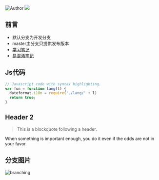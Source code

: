 ![Author](https://img.shields.io/badge/Author-Tinywan-green.svg)
![](https://img.shields.io/badge/language-php-blue.svg)
##  前言
+  默认分支为开发分支
+  master主分支只提供发布版本
+  [学习笔记](/201702/LEARING.md)
+  [易混淆笔记](/201702/MEMBER.md)

##  Js代码

```javascript
// Javascript code with syntax highlighting.
var fun = function lang(l) {
  dateformat.i18n = require('./lang/' + l)
  return true;
}
```

##  Header 2

> This is a blockquote following a header.    

  When something is important enough, you do it even if the odds are not in your favor.
  
##  分支图片
  
![branching](/images/branching.png)